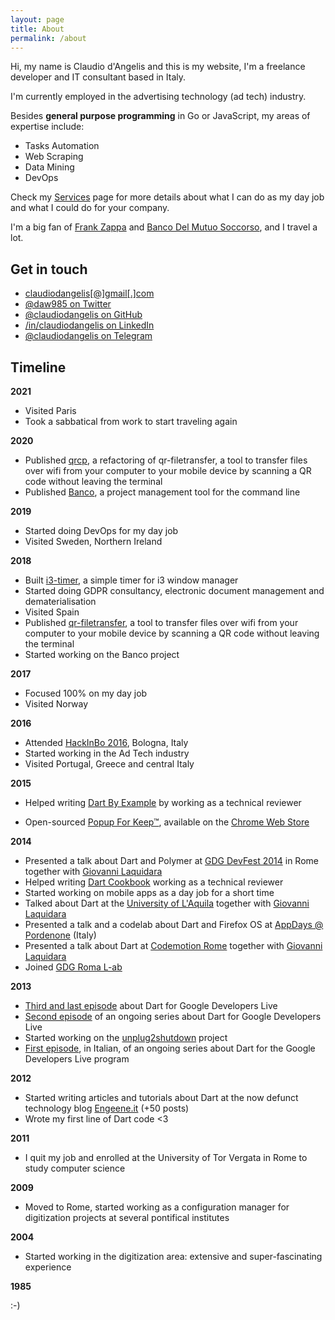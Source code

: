 ```yaml
---
layout: page
title: About
permalink: /about
---
```


Hi, my name is Claudio d'Angelis and this is my website, I'm a freelance developer and IT consultant based in Italy.

I'm currently employed in the advertising technology (ad tech) industry.

Besides **general purpose programming** in Go or JavaScript, my areas of expertise include:

- Tasks Automation
- Web Scraping
- Data Mining
- DevOps

Check my [Services](/services) page for more details about what I can do as my day job and what I could do for your company.

I'm a big fan of [Frank Zappa](http://wiki.killuglyradio.com/wiki/Frank_Zappa) and [Banco Del Mutuo Soccorso](http://www.progarchives.com/artist.asp?id=36), and I travel a lot.

## Get in touch


- [claudiodangelis[@]gmail[.]com](&#109;&#97;&#105;&#108;&#116;&#111;&#58;&#99;&#108;&#97;&#117;&#100;&#105;&#111;&#100;&#97;&#110;&#103;&#101;&#108;&#105;&#115;&#64;&#103;&#109;&#97;&#105;&#108;&#46;&#99;&#111;&#109;)
- [@daw985 on Twitter](https://twitter.com/daw985)
- [@claudiodangelis on GitHub](https://github.com/claudiodangelis)
- [/in/claudiodangelis on LinkedIn](https://linkedin.com/in/claudiodangelis)
- [@claudiodangelis on Telegram](https://t.me/claudiodangelis)

## Timeline
**2021**
- Visited Paris
- Took a sabbatical from work to start traveling again  

**2020**
- Published [qrcp](https://github.com/claudiodangelis/qrcp), a refactoring of qr-filetransfer, a tool to transfer files over wifi from your computer to your mobile device by scanning a QR code without leaving the terminal
- Published [Banco](https://github.com/claudiodangelis/banco), a project management tool for the command line

**2019**
- Started doing DevOps for my day job
- Visited Sweden, Northern Ireland

**2018**
- Built [i3-timer](https://github.com/claudiodangelis/i3-timer), a simple timer for i3 window manager
- Started doing GDPR consultancy, electronic document management and dematerialisation
- Visited Spain
- Published [qr-filetransfer](https://github.com/claudiodangelis/qr-filetransfer), a tool to transfer files over wifi from your computer to your mobile device by scanning a QR code without leaving the terminal
- Started working on the Banco project

**2017**
- Focused 100% on my day job
- Visited Norway

**2016**

- Attended [HackInBo 2016](http://hackinbo.it/), Bologna, Italy
- Started working in the Ad Tech industry
- Visited Portugal, Greece and central Italy

**2015**

- Helped writing [Dart By Example](https://www.packtpub.com/web-development/dart-example) by working as a technical reviewer

- Open-sourced [Popup For Keep™](https://github.com/claudiodangelis/google-keep-as-popup), available on the [Chrome Web Store](https://chrome.google.com/webstore/detail/popup-for-keep/fhcmhglnohogibbbpbodmjeggpdlboop)

**2014**

- Presented a talk about Dart and Polymer at [GDG DevFest 2014](http://roma.gdg.io/devfest.html) in Rome together with [Giovanni Laquidara](https://plus.google.com/+GiovanniLaquidara/posts)
- Helped writing [Dart Cookbook](https://www.packtpub.com/application-development/dart-cookbook) working as a technical reviewer
- Started working on mobile apps as a day job for a short time
- Talked about Dart at the [University of L'Aquila](https://plus.google.com/u/0/communities/115675971195472891244) together with [Giovanni Laquidara](https://plus.google.com/+GiovanniLaquidara/posts)
- Presented a talk and a codelab about Dart and Firefox OS at [AppDays @ Pordenone](http://www.radioamatorepordenone.it/iniziative/appdays/) (Italy)
- Presented a talk about Dart at [Codemotion Rome](http://rome.codemotionworld.com/2014) together with [Giovanni Laquidara](https://plus.google.com/+GiovanniLaquidara/posts)
- Joined [GDG Roma L-ab](https://plus.google.com/110676501469531199993/posts)



**2013**

- [Third and last episode](https://www.youtube.com/watch?v=gwZIyugTHf4) about Dart for Google Developers Live
- [Second episode](https://www.youtube.com/watch?v=LZXSZ1feQqc) of an ongoing series about Dart for Google Developers Live
- Started working on the [unplug2shutdown](https://github.com/claudiodangelis/unplug2shutdown) project
- [First episode](https://www.youtube.com/watch?v=wcJ0zJQm7gw), in Italian, of an ongoing series about Dart for the Google Developers Live program



**2012**

- Started writing articles and tutorials about Dart at the now defunct technology blog [Engeene.it](http://www.engeene.it/)  (+50 posts)
- Wrote my first line of Dart code <3



**2011**

- I quit my job and enrolled at the University of Tor Vergata in Rome to study computer science



**2009**

- Moved to Rome, started working as a configuration manager for digitization projects at several pontifical institutes



**2004**

- Started working in the digitization area: extensive and super-fascinating experience




**1985**

:-)
